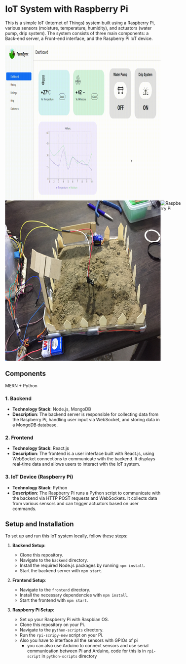 # IoT System with Raspberry Pi

This is a simple IoT (Internet of Things) system built using a Raspberry Pi, various sensors (moisture, temperature, humidity), and actuators (water pump, drip system). The system consists of three main components: a Back-end server, a Front-end interface, and the Raspberry Pi IoT device.

<img src="/images/dashboard.gif" alt="Raspberry Pi" height="500">
<div style="display:flex; flex-direction:row;">
  <img src="/images/farm.JPEG" alt="Raspberry Pi" width="520" height="520">
<img src="/images/pi.gif" alt="Raspberry Pi" height="520">
</div>


## Components

MERN + Python

### 1. Backend

- **Technology Stack**: Node.js, MongoDB
- **Description**: The backend server is responsible for collecting data from the Raspberry Pi, handling user input via WebSocket, and storing data in a MongoDB database.

### 2. Frontend

- **Technology Stack**: React.js
- **Description**: The frontend is a user interface built with React.js, using WebSocket connections to communicate with the backend. It displays real-time data and allows users to interact with the IoT system.

### 3. IoT Device (Raspberry Pi)

- **Technology Stack**: Python
- **Description**: The Raspberry Pi runs a Python script to communicate with the backend via HTTP POST requests and WebSockets. It collects data from various sensors and can trigger actuators based on user commands.

## Setup and Installation

To set up and run this IoT system locally, follow these steps:

1. **Backend Setup**: 
   - Clone this repository.
   - Navigate to the `backend` directory.
   - Install the required Node.js packages by running `npm install`.
   - Start the backend server with `npm start`.

2. **Frontend Setup**:
   - Navigate to the `frontend` directory.
   - Install the necessary dependencies with `npm install`.
   - Start the frontend with `npm start`.

3. **Raspberry Pi Setup**:
   - Set up your Raspberry Pi with Raspbian OS.
   - Clone this repository on your Pi.
   - Navigate to the `python-scripts` directory.
   - Run the `rpi-scripy-new` script on your Pi.
   - Also you have to interface all the sensors with GPIOs of pi
	   - you can also use 	Arduino to connect sensors and use serial communication between Pi and Arduino, code for this is in `rpi-script` in `python-scripts` directory


